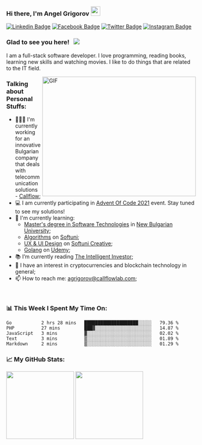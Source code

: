 ### Hi there, I'm Angel Grigorov <img src="https://media.giphy.com/media/hvRJCLFzcasrR4ia7z/giphy.gif" width="25px">

[![Linkedin Badge](https://img.shields.io/badge/-LinkedIn-0e76a8?style=flat-square&logo=Linkedin&logoColor=white)](https://linkedin.com/in/angelgrigorov1)
[![Facebook Badge](https://img.shields.io/badge/-Facebook-3b5998?style=flat-square&logo=Facebook&logoColor=white)](https://www.facebook.com/angelgrigoroV11)
[![Twitter Badge](https://img.shields.io/badge/-Twitter-00acee?style=flat-square&logo=Twitter&logoColor=white)](https://twitter.com/AngelGrigorov3)
[![Instagram Badge](https://img.shields.io/badge/-Instagram-e4405f?style=flat-square&logo=Instagram&logoColor=white)](https://instagram.com/angelgrigorov1/)

### Glad to see you here! &nbsp; ![](https://visitor-badge.glitch.me/badge?page_id=AngelGrigorov)

I am a full-stack software developer. I love programming, reading books, learning new skills and watching movies.
I like to do things that are related to the IT field.

<img align="right" alt="GIF" src="https://media3.giphy.com/media/L8K62iTDkzGX6/giphy.gif?cid=790b7611ee43deff7d51e8d7c8941592a0f4b8f1d0465615&rid=giphy.gif&ct=g" width="408" height="318" />
  

### Talking about Personal Stuffs:

- 👨🏻‍💻 I'm currently working for an innovative Bulgarian company that deals with telecommunication solutions - [Callflow](https://callflowlab.com/);
- :computer: I am currently participating in [Advent Of Code 2021](https://adventofcode.com/) event. Stay tuned to see my solutions!
- 🚀 I'm currently learning:
    - [Master's degree in Software Technologies](https://ecatalog.nbu.bg/default.asp?V_Year=2021&PageShow=programpresent&P_Menu=generalinfo&Fac_ID=4&M_PHD=0&P_ID=997&TabIndex=1&l=0) in [New Bulgarian University](https://www.nbu.bg/);
    - [Algorithms](https://softuni.bg/trainings/3637/algorithms-fundamentals-with-c-sharp-december-2021) on [Softuni](https://softuni.bg/);
    - [UX & UI Design](https://creative.softuni.bg/modules/40/ux-and-ui-design-advanced/39) on [Softuni Creative](https://creative.softuni.bg/);
    - [Golang](https://www.udemy.com/course/go-the-complete-developers-guide/) on [Udemy](https://www.udemy.com/);
- :books: I’m currently reading [The Intelligent Investor](https://www.amazon.com/Intelligent-Investor-Definitive-Investing-Essentials/dp/0060555661);
- :money_with_wings: I have an interest in cryptocurrencies and blockchain technology in general;
- 📫 How to reach me: agrigorov@callflowlab.com;


</br>

### 📊 This Week I Spent My Time On:
<!--START_SECTION:waka-->
```text
Go           2 hrs 28 mins   ████████████████████░░░░░   79.36 % 
PHP          27 mins         ███▓░░░░░░░░░░░░░░░░░░░░░   14.87 % 
JavaScript   3 mins          ▓░░░░░░░░░░░░░░░░░░░░░░░░   02.02 % 
Text         3 mins          ▒░░░░░░░░░░░░░░░░░░░░░░░░   01.89 % 
Markdown     2 mins          ▒░░░░░░░░░░░░░░░░░░░░░░░░   01.29 % 
```
<!--END_SECTION:waka-->


### 📈 My GitHub Stats:

<p>
  <img height="180em" src="https://github-readme-stats.vercel.app/api?username=AngelGrigorov&show_icons=true&hide_border=true&&count_private=true&include_all_commits=true" />
  <img height="180em" src="https://github-readme-stats.vercel.app/api/top-langs/?username=AngelGrigorov&exclude_repo=KNN-Image-Classification&show_icons=true&hide_border=true&layout=compact&langs_count=8"/>
</p>
